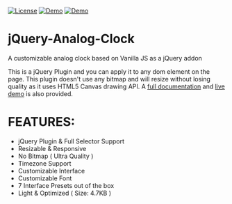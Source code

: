 [![License](https://img.shields.io/github/license/dexise/jQuery-Analog-Clock?label=License)](https://github.com/dexise/jQuery-Analog-Clock/blob/master/LICENSE)
[![Demo](https://img.shields.io/badge/Demo-Live-green)](https://docs.handy.tools/analog-clock-jquery-plugin/v1.0/configuration-and-preset)
[![Demo](https://img.shields.io/badge/Docs-Read-blue)](https://docs.handy.tools/analog-clock-jquery-plugin/v1.0/getting-started)

# jQuery-Analog-Clock
A customizable analog clock based on Vanilla JS as a jQuery addon

This is a jQuery Plugin and you can apply it to any dom element on the page.
This plugin doesn't use any bitmap and will resize without losing quality as it uses HTML5 Canvas drawing API.
A [full documentation](https://docs.handy.tools/analog-clock-jquery-plugin/v1.0/getting-started) and [live demo](https://docs.handy.tools/analog-clock-jquery-plugin/v1.0/configuration-and-preset) is also provided.

# FEATURES:
- jQuery Plugin & Full Selector Support
- Resizable & Responsive
- No Bitmap ( Ultra Quality )
- Timezone Support
- Customizable Interface
- Customizable Font
- 7 Interface Presets out of the box
- Light & Optimized ( Size: 4.7KB )
